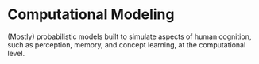 # Computational Modeling
 
(Mostly) probabilistic models built to simulate aspects of human cognition, such as perception, memory, and concept learning, at the computational level.
